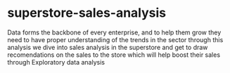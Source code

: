 # superstore-sales-analysis
Data forms the backbone of every enterprise, and to help them grow they need to have proper understanding of the trends in the sector through this analysis we dive into sales analysis in the superstore and get to draw recomendations on the sales to the store which will help boost their sales through Exploratory data analysis
